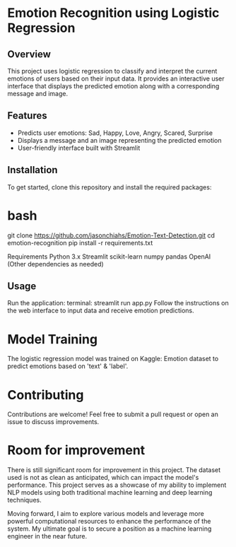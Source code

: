 # Emotion Recognition using Logistic Regression

## Overview
This project uses logistic regression to classify and interpret the current emotions of users based on their input data. It provides an interactive user interface that displays the predicted emotion along with a corresponding message and image.

## Features
- Predicts user emotions: Sad, Happy, Love, Angry, Scared, Surprise
- Displays a message and an image representing the predicted emotion
- User-friendly interface built with Streamlit

## Installation
To get started, clone this repository and install the required packages:

# bash
git clone https://github.com/jasonchiahs/Emotion-Text-Detection.git
cd emotion-recognition
pip install -r requirements.txt

Requirements
Python 3.x
Streamlit
scikit-learn
numpy
pandas
OpenAI
(Other dependencies as needed)

## Usage
Run the application:
terminal: streamlit run app.py
Follow the instructions on the web interface to input data and receive emotion predictions.

# Model Training
The logistic regression model was trained on Kaggle: Emotion dataset to predict emotions based on 'text' & 'label'.

# Contributing
Contributions are welcome! Feel free to submit a pull request or open an issue to discuss improvements.

# Room for improvement
There is still significant room for improvement in this project. The dataset used is not as clean as anticipated, which can impact the model's performance. This project serves as a showcase of my ability to implement NLP models using both traditional machine learning and deep learning techniques.

Moving forward, I aim to explore various models and leverage more powerful computational resources to enhance the performance of the system. My ultimate goal is to secure a position as a machine learning engineer in the near future.
